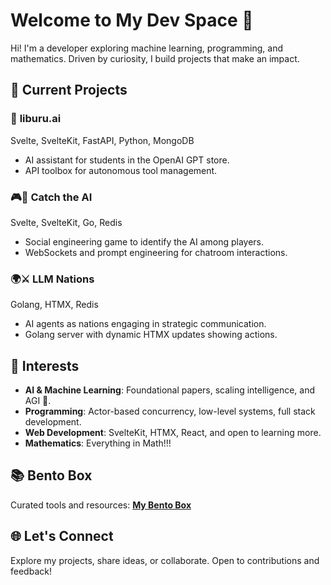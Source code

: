 # Welcome to My Dev Space 🌟

Hi! I'm a developer exploring machine learning, programming, and mathematics. Driven by curiosity, I build projects that make an impact.

## 🔭 Current Projects

### 🚀 **liburu.ai** 
Svelte, SvelteKit, FastAPI, Python, MongoDB  
- AI assistant for students in the OpenAI GPT store.
- API toolbox for autonomous tool management.

### 🎮🤖 **Catch the AI** 
Svelte, SvelteKit, Go, Redis  
- Social engineering game to identify the AI among players.
- WebSockets and prompt engineering for chatroom interactions.

### 🌍⚔️ **LLM Nations**
Golang, HTMX, Redis
- AI agents as nations engaging in strategic communication.
- Golang server with dynamic HTMX updates showing actions.

## 🌱 Interests

- **AI & Machine Learning**: Foundational papers, scaling intelligence, and AGI 🧠.
- **Programming**: Actor-based concurrency, low-level systems, full stack development.
- **Web Development**: SvelteKit, HTMX, React, and open to learning more.
- **Mathematics**: Everything in Math!!!

## 📚 Bento Box

Curated tools and resources:
[**My Bento Box**](https://bento.me/jonxlegasa) <!-- Add your link here -->

## 🌐 Let's Connect

Explore my projects, share ideas, or collaborate. Open to contributions and feedback!

